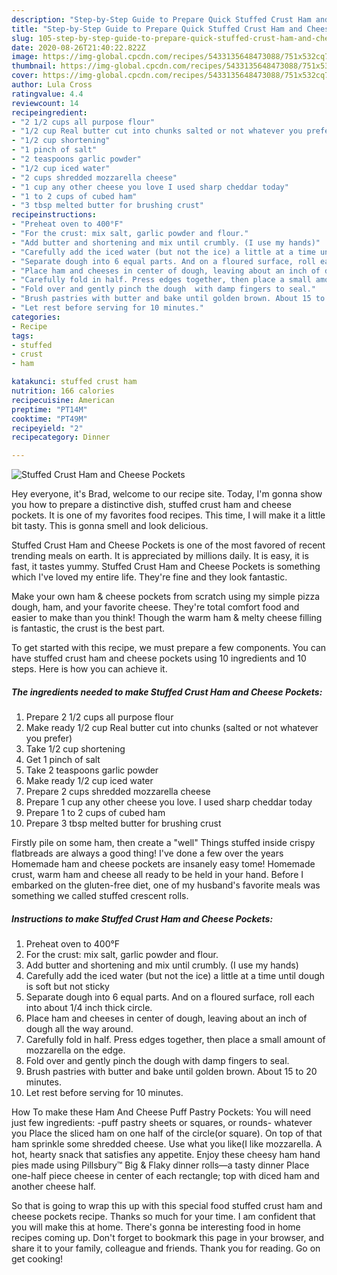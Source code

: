 ```yaml
---
description: "Step-by-Step Guide to Prepare Quick Stuffed Crust Ham and Cheese Pockets"
title: "Step-by-Step Guide to Prepare Quick Stuffed Crust Ham and Cheese Pockets"
slug: 105-step-by-step-guide-to-prepare-quick-stuffed-crust-ham-and-cheese-pockets
date: 2020-08-26T21:40:22.822Z
image: https://img-global.cpcdn.com/recipes/5433135648473088/751x532cq70/stuffed-crust-ham-and-cheese-pockets-recipe-main-photo.jpg
thumbnail: https://img-global.cpcdn.com/recipes/5433135648473088/751x532cq70/stuffed-crust-ham-and-cheese-pockets-recipe-main-photo.jpg
cover: https://img-global.cpcdn.com/recipes/5433135648473088/751x532cq70/stuffed-crust-ham-and-cheese-pockets-recipe-main-photo.jpg
author: Lula Cross
ratingvalue: 4.4
reviewcount: 14
recipeingredient:
- "2 1/2 cups all purpose flour"
- "1/2 cup Real butter cut into chunks salted or not whatever you prefer"
- "1/2 cup shortening"
- "1 pinch of salt"
- "2 teaspoons garlic powder"
- "1/2 cup iced water"
- "2 cups shredded mozzarella cheese"
- "1 cup any other cheese you love I used sharp cheddar today"
- "1 to 2 cups of cubed ham"
- "3 tbsp melted butter for brushing crust"
recipeinstructions:
- "Preheat oven to 400°F"
- "For the crust: mix salt, garlic powder and flour."
- "Add butter and shortening and mix until crumbly. (I use my hands)"
- "Carefully add the iced water (but not the ice) a little at a time until dough is soft but not sticky"
- "Separate dough into 6 equal parts. And on a floured surface, roll each into about 1/4 inch thick circle."
- "Place ham and cheeses in center of dough, leaving about an inch of dough all the way around."
- "Carefully fold in half. Press edges together, then place a small amount of mozzarella on the edge."
- "Fold over and gently pinch the dough  with damp fingers to seal."
- "Brush pastries with butter and bake until golden brown. About 15 to 20 minutes."
- "Let rest before serving for 10 minutes."
categories:
- Recipe
tags:
- stuffed
- crust
- ham

katakunci: stuffed crust ham 
nutrition: 166 calories
recipecuisine: American
preptime: "PT14M"
cooktime: "PT49M"
recipeyield: "2"
recipecategory: Dinner

---
```



![Stuffed Crust Ham and Cheese Pockets](https://img-global.cpcdn.com/recipes/5433135648473088/751x532cq70/stuffed-crust-ham-and-cheese-pockets-recipe-main-photo.jpg)

Hey everyone, it's Brad, welcome to our recipe site. Today, I'm gonna show you how to prepare a distinctive dish, stuffed crust ham and cheese pockets. It is one of my favorites food recipes. This time, I will make it a little bit tasty. This is gonna smell and look delicious.

Stuffed Crust Ham and Cheese Pockets is one of the most favored of recent trending meals on earth. It is appreciated by millions daily. It is easy, it is fast, it tastes yummy. Stuffed Crust Ham and Cheese Pockets is something which I've loved my entire life. They're fine and they look fantastic.

Make your own ham &amp; cheese pockets from scratch using my simple pizza dough, ham, and your favorite cheese. They&#39;re total comfort food and easier to make than you think! Though the warm ham &amp; melty cheese filling is fantastic, the crust is the best part.


To get started with this recipe, we must prepare a few components. You can have stuffed crust ham and cheese pockets using 10 ingredients and 10 steps. Here is how you can achieve it.

<!--inarticleads1-->

##### The ingredients needed to make Stuffed Crust Ham and Cheese Pockets:

1. Prepare 2 1/2 cups all purpose flour
1. Make ready 1/2 cup Real butter cut into chunks (salted or not whatever you prefer)
1. Take 1/2 cup shortening
1. Get 1 pinch of salt
1. Take 2 teaspoons garlic powder
1. Make ready 1/2 cup iced water
1. Prepare 2 cups shredded mozzarella cheese
1. Prepare 1 cup any other cheese you love. I used sharp cheddar today
1. Prepare 1 to 2 cups of cubed ham
1. Prepare 3 tbsp melted butter for brushing crust


Firstly pile on some ham, then create a &#34;well&#34; Things stuffed inside crispy flatbreads are always a good thing! I&#39;ve done a few over the years Homemade ham and cheese pockets are insanely easy tome! Homemade crust, warm ham and cheese all ready to be held in your hand. Before I embarked on the gluten-free diet, one of my husband&#39;s favorite meals was something we called stuffed crescent rolls. 

<!--inarticleads2-->

##### Instructions to make Stuffed Crust Ham and Cheese Pockets:

1. Preheat oven to 400°F
1. For the crust: mix salt, garlic powder and flour.
1. Add butter and shortening and mix until crumbly. (I use my hands)
1. Carefully add the iced water (but not the ice) a little at a time until dough is soft but not sticky
1. Separate dough into 6 equal parts. And on a floured surface, roll each into about 1/4 inch thick circle.
1. Place ham and cheeses in center of dough, leaving about an inch of dough all the way around.
1. Carefully fold in half. Press edges together, then place a small amount of mozzarella on the edge.
1. Fold over and gently pinch the dough  with damp fingers to seal.
1. Brush pastries with butter and bake until golden brown. About 15 to 20 minutes.
1. Let rest before serving for 10 minutes.


How To make these Ham And Cheese Puff Pastry Pockets: You will need just few ingredients: -puff pastry sheets or squares, or rounds- whatever you Place the sliced ham on one half of the circle(or square). On top of that ham sprinkle some shredded cheese. Use what you like(I like mozzarella. A hot, hearty snack that satisfies any appetite. Enjoy these cheesy ham hand pies made using Pillsbury™ Big &amp; Flaky dinner rolls—a tasty dinner Place one-half piece cheese in center of each rectangle; top with diced ham and another cheese half. 

So that is going to wrap this up with this special food stuffed crust ham and cheese pockets recipe. Thanks so much for your time. I am confident that you will make this at home. There's gonna be interesting food in home recipes coming up. Don't forget to bookmark this page in your browser, and share it to your family, colleague and friends. Thank you for reading. Go on get cooking!
